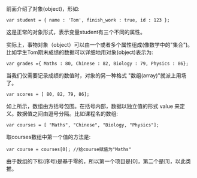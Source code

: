 前面介绍了对象(object)，形如:

    var student = { name : 'Tom', finish_work : true, id : 123 };
    
这是正常的对象形式，表示变量student有三个不同的属性。

实际上，事物对象（object）可以由一个或者多个属性组成(像数学中的"集合")。比如学生Tom期末成绩的数据可以详细地用对象(object)表示为:

    var grades ={ Maths : 80, Chinese : 82, Biology : 79, Physics : 86};
    
当我们仅需要记录成绩的数值时，对象的另一种格式 "数组(array)"就派上用场了。

    var scores = [ 80, 82, 79, 86];
    
如上所示，数组由方括号包围。在括号内部，数据以独立值的形式 value 来定义。数据值之间由逗号分隔。比如课程名的数组:

    var courses = [ "Maths", "Chinese", "Biology, "Physics"];

取courses数组中第一个值的方法是:

    var course = courses[0]; //给course赋值为"Maths"
    
由于数组的下标(序号)是基于零的，所以第一个项目是[0]，第二个是[1]，以此类推。